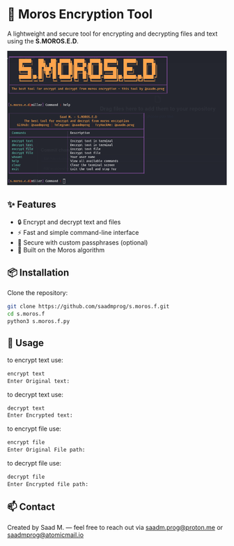 # 🔐 Moros Encryption Tool

A lightweight and secure tool for encrypting and decrypting files and text using the **S.MOROS.E.D**.

![Tool Image](Tool%20image.png)

## ✨ Features

- 🔒 Encrypt and decrypt text and files
- ⚡ Fast and simple command-line interface
- 🔑 Secure with custom passphrases (optional)
- 🧱 Built on the Moros algorithm

## 📦 Installation

Clone the repository:

```bash
git clone https://github.com/saadmprog/s.moros.f.git
cd s.moros.f
python3 s.moros.f.py
```
## 🚀 Usage

to encrypt text use: 
```bash
encrypt text
Enter Original text: 
```
to decrypt text use: 
```bash
decrypt text
Enter Encrypted text: 
```
to encrypt file use: 
```bash
encrypt file
Enter Original File path: 
```
to decrypt file use: 
```bash
decrypt file
Enter Encrypted file path:  
```

## 📫 Contact

Created by Saad M. — feel free to reach out via saadm.prog@proton.me or saadmprog@atomicmail.io
